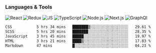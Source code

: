 ### Languages & Tools
![React](https://img.shields.io/badge/REACT-000?style=for-the-badge&logo=REACT)
![Redux](https://img.shields.io/badge/REDUX-000?style=for-the-badge&logo=Redux&logoColor=violet)
![JS](https://img.shields.io/badge/JavaScript-000?style=for-the-badge&logo=JavaScript&logoColor=yellow)
![TypeScript](https://img.shields.io/badge/TypeScript-000?style=for-the-badge&logo=TypeScript&logoColor=)
![Node.js](https://img.shields.io/badge/Node.js-000?style=for-the-badge&logo=Node.js&logoColor=)
![Next.js](https://img.shields.io/badge/Next.js-000?style=for-the-badge&logo=Next.js&logoColor=)
![GraphQl](https://img.shields.io/badge/GraphQl-000?style=for-the-badge&logo=GraphQl&logoColor=violet)


<!--START_SECTION:waka-->

```txt
CSS           5 hrs 34 mins   ███████▒░░░░░░░░░░░░░░░░░   29.61 %
SCSS          5 hrs 20 mins   ███████░░░░░░░░░░░░░░░░░░   28.35 %
JavaScript    3 hrs 45 mins   █████░░░░░░░░░░░░░░░░░░░░   19.97 %
HTML          3 hrs 21 mins   ████▒░░░░░░░░░░░░░░░░░░░░   17.83 %
Markdown      47 mins         █░░░░░░░░░░░░░░░░░░░░░░░░   04.23 %
```

<!--END_SECTION:waka-->
